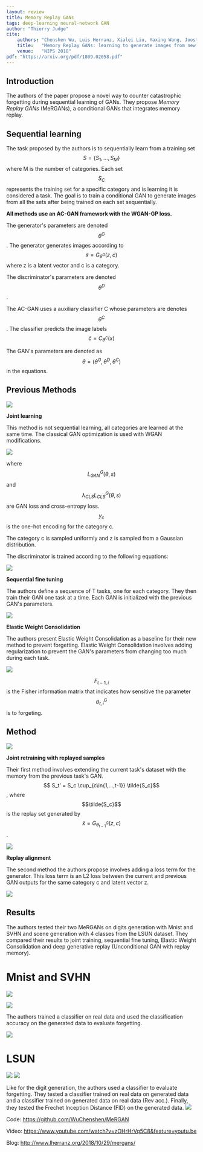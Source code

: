 ```yaml
---
layout: review
title: Memory Replay GANs
tags: deep-learning neural-network GAN
author: "Thierry Judge"
cite:
    authors: "Chenshen Wu, Luis Herranz, Xialei Liu, Yaxing Wang, Joost van de Weijer, Bogdan Raducanu"
    title:   "Memory Replay GANs: learning to generate images from new categories without forgetting"
    venue:   "NIPS 2018"
pdf: "https://arxiv.org/pdf/1809.02058.pdf"
---
```




## Introduction


The authors of the paper propose a novel way to counter catastrophic forgetting during sequential learning 
of GANs. They propose _Memory Replay GANs_ (MeRGANs), a conditional GANs that integrates memory replay. 


## Sequential learning 

The task proposed by the authors is to sequentially learn from a training set $$S = \{ S_1, ..., S_M\} $$ 
where M is the number of categories. Each set $$S_C$$ represents the training set for a specific category 
and is learning it is considered a task. The goal is to train a conditional GAN to generate images from all
the sets after being trained on each set sequentially.


**All methods use an AC-GAN framework with the WGAN-GP loss.**

The generator's parameters are denoted $$\theta^G$$. The generator generates images according to
$$ \tilde{x} = G_{\theta^G}(z, c)$$ where z is a latent vector and c is a category. 

The discriminator's parameters are denoted $$\theta^D$$. 

The AC-GAN uses a auxiliary classifier C whose parameters are denotes $$\theta^C$$. The classifier predicts
 the image labels $$ \tilde{c} = C_{\theta^C}(x)$$

The GAN's parameters are denoted as $$\theta = (\theta^G, \theta^D, \theta^C)$$ in the equations. 


## Previous Methods
![](/deep-learning/images/memorygan/fig1.png)

__Joint learning__

This method is not sequential learning, all categories are learned at the same time. The classical GAN 
optimization is used with 
WGAN modifications. 

![](/deep-learning/images/memorygan/eqn1.png)

where $$L^G_{GAN}(\theta, s)$$ and $$\lambda_{CLS}L^G_{CLS}(\theta, s)$$ are GAN loss and cross-entropy 
loss. $$y_c$$ is the one-hot encoding for the category c. 

The category c is sampled uniformly and z is sampled from a Gaussian distribution. 

The discriminator is trained according to the following equations:

![](/deep-learning/images/memorygan/eqn2.png)

__Sequential fine tuning__ 

The authors define a sequence of T tasks, one for each category. They then train their GAN one task at a 
time. Each GAN is initialized with the previous GAN's parameters.  

![](/deep-learning/images/memorygan/eqn3.png)

__Elastic Weight Consolidation__

The authors present Elastic Weight Consolidation as a baseline for their new method to prevent forgetting. 
Elastic Weight Consolidation involves adding regularization to prevent the GAN's parameters from changing 
too much during each task. 

![](/deep-learning/images/memorygan/eqn4.png)

$$F_{t-1,i}$$ is the Fisher information matrix that indicates how sensitive the parameter $$\theta^G_{t,
i}$$ is to forgeting.  


## Method

![](/deep-learning/images/memorygan/fig2.png)

__Joint retraining with replayed samples__

Their first method involves extending the current task's dataset with the memory from the previous task's 
GAN. $$ S_t' = S_c \cup_{c\in{1,...,t-1}} \tilde{S_c}$$, where $$\tilde{S_c}$$ is the replay set generated by
$$\tilde{x} = G_{\theta^G_{t-1}}(z, c)$$.

![](/deep-learning/images/memorygan/eqn5.png)

__Replay alignment__

The second method the authors propose involves adding a loss term for the generator. This loss term is an 
L2 loss between the current and previous GAN outputs for the same category c and latent vector z. 

![](/deep-learning/images/memorygan/eqn6.png)


## Results

The authors tested their two MeRGANs on digits generation with Mnist and SVHN and scene generation with 4 
classes from the LSUN dataset. They compared their results to joint training, sequential fine tuning, 
Elastic Weight Consolidation and deep generative replay (Unconditional GAN with replay memory).

# Mnist and SVHN
![](/deep-learning/images/memorygan/fig3.png)

![](/deep-learning/images/memorygan/fig4.png)

The authors trained a classifier on real data and used the classification accuracy 
on the generated data to evaluate forgetting.

![](/deep-learning/images/memorygan/table1.png)

# LSUN

![](/deep-learning/images/memorygan/fig5.png)
![](/deep-learning/images/memorygan/fig6.png)

Like for the digit generation, the authors used a classifier to evaluate forgetting. They tested a 
classifier trained on real data on generated data and a classifier trained on generated data on real data 
(Rev acc.). Finally, they tested the Frechet Inception Distance (FID) on the generated data. 
![](/deep-learning/images/memorygan/table2.png)


Code: https://github.com/WuChenshen/MeRGAN

Video: https://www.youtube.com/watch?v=zOHrHrVq5C8&feature=youtu.be

Blog: http://www.lherranz.org/2018/10/29/mergans/